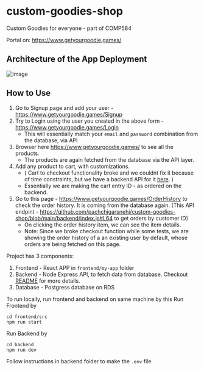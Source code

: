 # custom-goodies-shop
Custom Goodies for everyone - part of COMP584

Portal on: https://www.getyourgoodie.games/

## Architecture of the App Deployment
![image](https://user-images.githubusercontent.com/26809819/119202839-84989000-ba46-11eb-9e37-4a964aa450f1.png)

## How to Use
1. Go to Signup page and add your user - https://www.getyourgoodie.games/Signup
2. Try to Login using the user you created in the above form - https://www.getyourgoodie.games/Login
   - This will essentially match your `email` and `password` combination from the database, via API
3. Browser here https://www.getyourgoodie.games/ to see all the products.
    - The products are again fetched from the database via the API layer.
4. Add any product to cart, with customizations.
    - ( Cart to checkout functionality broke and we couldnt fix it because of time constraints, but we have a backend API for it [here](https://github.com/pachchigarsnehi/custom-goodies-shop/blob/main/backend/index.js#L63). )
    - Essentially we are making the cart entry ID - as ordered on the backend.
5. Go to this page - https://www.getyourgoodie.games/OrderHistory to check the order history. It is coming from the database again. (This API endpint  - https://github.com/pachchigarsnehi/custom-goodies-shop/blob/main/backend/index.js#L64 to get orders by customer ID)
    - On clicking the order history item, we can see the item details.
    - Note: Since we broke checkout function while some tests, we are showing the order history of a an existing user by default, whose orders are being fetched on this page.


Project has 3 components:
1. Frontend - React APP in `frontend/my-app` folder
2. Backend - Node Express API, to fetch data from database. Checkout [README](https://github.com/pachchigarsnehi/custom-goodies-shop/blob/main/backend/README.md) for more details.
3. Database - Postgress database on RDS


To run locally, run frontend and backend on same machine by this
Run Frontend by
```
cd frontend/src
npm run start
```

Run Backend by
```
cd backend
npm run dev
```

Follow instructions in backend folder to make the `.env` file
